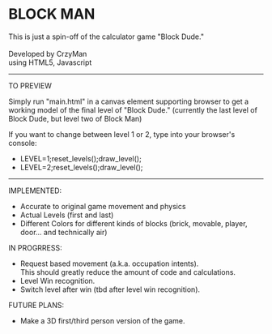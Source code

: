 BLOCK MAN
=========

This is just a spin-off of the calculator game "Block Dude." <br><br>
Developed by CrzyMan <br>
using HTML5, Javascript

----
TO PREVIEW

Simply run "main.html" in a canvas element supporting browser to get a working model of the final level of "Block Dude." (currently the last level of Block Dude, but level two of Block Man)

If you want to change between level 1 or 2, type into your browser's console:
- LEVEL=1;reset_levels();draw_level();
- LEVEL=2;reset_levels();draw_level();

----
IMPLEMENTED:
- Accurate to original game movement and physics
- Actual Levels (first and last)
- Different Colors for different kinds of blocks (brick, movable, player, door... and technically air)

IN PROGRRESS:
- Request based movement (a.k.a. occupation intents). <br>
  This should greatly reduce the amount of code and calculations.
- Level Win recognition.
- Switch level after win (tbd after level win recognition).

FUTURE PLANS:
- Make a 3D first/third person version of the game.
